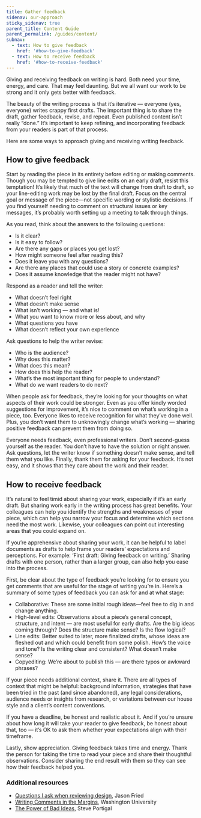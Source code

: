 ```yaml
---
title: Gather feedback
sidenav: our-approach
sticky_sidenav: true
parent_title: Content Guide
parent_permalink: /guides/content/
subnav:
  - text: How to give feedback
    href: '#how-to-give-feedback'
  - text: How to receive feedback
    href: '#how-to-receive-feedback'
---
```


Giving and receiving feedback on writing is hard. Both need your time, energy, and care. That may feel daunting. But we all want our work to be strong and it only gets better with feedback.

The beauty of the writing process is that it’s iterative — everyone (yes, everyone) writes crappy first drafts. The important thing is to share the draft, gather feedback, revise, and repeat. Even published content isn’t really “done.” It’s important to keep refining, and incorporating feedback from your readers is part of that process.

Here are some ways to approach giving and receiving writing feedback.

## How to give feedback

Start by reading the piece in its entirety before editing or making comments. Though you may be tempted to give line edits on an early draft, resist this temptation! It’s likely that much of the text will change from draft to draft, so your line-editing work may be lost by the final draft. Focus on the central goal or message of the piece—not specific wording or stylistic decisions. If you find yourself needing to comment on structural issues or key messages, it’s probably worth setting up a meeting to talk through things.

As you read, think about the answers to the following questions:

* Is it clear?
* Is it easy to follow?
* Are there any gaps or places you get lost?
* How might someone feel after reading this?
* Does it leave you with any questions?
* Are there any places that could use a story or concrete examples?
* Does it assume knowledge that the reader might not have?

Respond as a reader and tell the writer:

* What doesn’t feel right
* What doesn’t make sense
* What isn’t working — and what is!
* What you want to know more or less about, and why
* What questions you have
* What doesn’t reflect your own experience

Ask questions to help the writer revise:

* Who is the audience?
* Why does this matter?
* What does this mean?
* How does this help the reader?
* What’s the most important thing for people to understand?
* What do we want readers to do next?

When people ask for feedback, they’re looking for your thoughts on what aspects of their work could be stronger. Even as you offer kindly worded suggestions for improvement, it’s nice to comment on what’s working in a piece, too. Everyone likes to receive recognition for what they’ve done well. Plus, you don’t want them to unknowingly change what’s working — sharing positive feedback can prevent them from doing so.

Everyone needs feedback, even professional writers. Don’t second-guess yourself as the reader. You don’t have to have the solution or right answer. Ask questions, let the writer know if something doesn’t make sense, and tell them what you like. Finally, thank them for asking for your feedback. It’s not easy, and it shows that they care about the work and their reader.

## How to receive feedback

It’s natural to feel timid about sharing your work, especially if it’s an early draft. But sharing work early in the writing process has great benefits. Your colleagues can help you identify the strengths and weaknesses of your piece, which can help you narrow your focus and determine which sections need the most work. Likewise, your colleagues can point out interesting areas that you could expand on.

If you’re apprehensive about sharing your work, it can be helpful to label documents as drafts to help frame your readers’ expectations and perceptions. For example: ‘First draft: Giving feedback on writing.’ Sharing drafts with one person, rather than a larger group, can also help you ease into the process.

First, be clear about the type of feedback you’re looking for to ensure you get comments that are useful for the stage of writing you’re in. Here’s a summary of some types of feedback you can ask for and at what stage:

* Collaborative: These are some initial rough ideas—feel free to dig in and change anything.
* High-level edits:  Observations about a piece’s general concept, structure, and intent — are most useful for early drafts. Are the big ideas coming through? Does the structure make sense? Is the flow logical?
* Line edits: Better suited to later, more finalized drafts, whose ideas are fleshed out and which could benefit from some polish. How’s the voice and tone? Is the writing clear and consistent? What doesn’t make sense?
* Copyediting: We’re about to publish this — are there typos or awkward phrases?

If your piece needs additional context, share it. There are all types of context that might be helpful: background information, strategies that have been tried in the past (and since abandoned), any legal considerations, audience needs or insights from research, or variations between our house style and a client’s content conventions.

If you have a deadline, be honest and realistic about it. And if you’re unsure about how long it will take your reader to give feedback, be honest about that, too — it’s OK to ask them whether your expectations align with their timeframe.

Lastly, show appreciation. Giving feedback takes time and energy. Thank the person for taking the time to read your piece and share their thoughtful observations. Consider sharing the end result with them so they can see how their feedback helped you.

### Additional resources

- [Questions I ask when reviewing design](https://signalvnoise.com/posts/3024-questions-i-ask-when-reviewing-a-design), Jason Fried
- [Writing Comments in the Margins](https://ctl.wustl.edu/resources/commenting-on-student-writing/#margins), Washington University
- [The Power of Bad Ideas](http://www.core77.com/posts/22446/the-power-of-bad-ideas-22446), Steve Portigal
